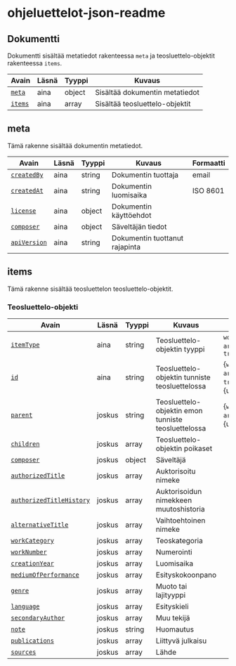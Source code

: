 # ohjeluettelot-json-readme

## Dokumentti

Dokumentti sisältää metatiedot rakenteessa `meta` ja teosluettelo-objektit rakenteessa `items`.

| Avain | Läsnä | Tyyppi | Kuvaus |
| --- | --- | --- | --- |
| [`meta`](#meta) | aina | object | Sisältää dokumentin metatiedot |
| [`items`](#items) | aina  | array | Sisältää teosluettelo-objektit |

## meta

Tämä rakenne sisältää dokumentin metatiedot.

| Avain | Läsnä | Tyyppi | Kuvaus | Formaatti |
| --- | --- | --- | --- | --- |
| [`createdBy`](meta/createdBy.md) | aina | string |  Dokumentin tuottaja | email |
| [`createdAt`](meta/createdAt.md) | aina | string |  Dokumentin luomisaika | ISO 8601 |
| [`license`](meta/license.md) | aina | object |  Dokumentin käyttöehdot |  |
| [`composer`](meta/composer.md) | aina | object | Säveltäjän tiedot |  |
| [`apiVersion`](meta/apiVersion.md) | aina | string |  Dokumentin tuottanut rajapinta |  |


## items

Tämä rakenne sisältää teosluettelon teosluettelo-objektit.

### Teosluettelo-objekti

| Avain | Läsnä | Tyyppi | Kuvaus | Formaatti |
| --- | --- | --- | --- | --- |
| [`itemType`](items/itemType.md) | aina | string | Teosluettelo-objektin tyyppi | `work` \| `part` \| `arrangement` \| `translation`  |
| [`id`](items/id.md) | aina  | string | Teosluettelo-objektin tunniste teosluettelossa | {`work` \| `part` \| `arrangement` \| `translation`}-{uuid} |
| [`parent`](items/parent.md) | joskus  | string | Teosluettelo-objektin emon tunniste teosluettelossa | {`work` \| `part` \| `arrangement`}-{uuid} |
| [`children`](items/children.md) | joskus | array | Teosluettelo-objektin poikaset  | |
| [`composer`](items/composer.md) | joskus | object | Säveltäjä | |
| [`authorizedTitle`](items/authorizedTitle.md) | joskus | array | Auktorisoitu nimeke  | |
| [`authorizedTitleHistory`](items/authorizedTitleHistory.md) | joskus | array | Auktorisoidun nimekkeen muutoshistoria | |
| [`alternativeTitle`](items/alternativeTitle.md) | joskus | array | Vaihtoehtoinen nimeke | |
| [`workCategory`](items/workCategory.md) | joskus | array | Teoskategoria | |
| [`workNumber`](items/workNumber.md) | joskus  | array | Numerointi | |
| [`creationYear`](items/creationYear.md) | joskus | array | Luomisaika | |
| [`mediumOfPerformance`](items/mediumOfPerformance.md) | joskus | array | Esityskokoonpano | |
| [`genre`](items/genre.md) | joskus | array | Muoto tai lajityyppi | |
| [`language`](items/language.md) | joskus | array | Esityskieli | |
| [`secondaryAuthor`](items/secondaryAuthor.md) | joskus | array | Muu tekijä | |
| [`note`](items/note.md) | joskus | string | Huomautus | |
| [`publications`](items/publications.md) | joskus  | array | Liittyvä julkaisu | |
| [`sources`](items/sources.md) | joskus  | array | Lähde | |